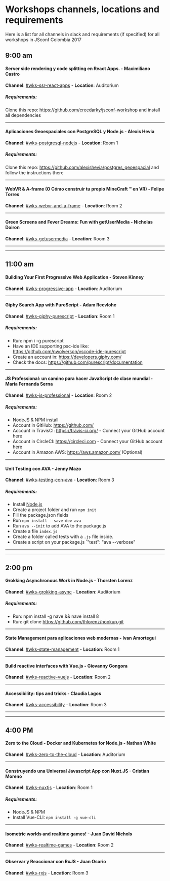 # Workshops channels, locations and requirements

Here is a list for all channels in slack and requirements (if specified) for all workshops in JSconf Colombia 2017

## 9:00 am

#### Server side rendering y code splitting en React Apps. - Maximiliano Castro
__Channel__: [#wks-ssr-react-apps](https://jsconfco2017.slack.com/messages/C7SC0EJ20/) - __Location__: Auditorium
##### Requirements:
Clone this repo: https://github.com/creedarky/jsconf-workshop and install all dependencies

---

#### Aplicaciones Geoespaciales con PostgreSQL y Node.js - Alexis Hevia
__Channel__: [#wks-postgresql-nodejs](https://jsconfco2017.slack.com/messages/C7TD10JDD/) - __Location__: Room 1
##### Requirements:
Clone this repo: https://github.com/alexishevia/postgres_geoespacial and follow the instructions there

---

#### WebVR & A-frame (O Cómo construir tu propio MineCraft ™ en VR) - Felipe Torres
__Channel__: [#wks-webvr-and-a-frame](https://jsconfco2017.slack.com/messages/C7SAFM2H0/) - __Location__: Room 2

---

#### Green Screens and Fever Dreams: Fun with getUserMedia - Nicholas Doiron
__Channel__: [#wks-getusermedia](https://jsconfco2017.slack.com/messages/C7RQR14BB/) - __Location__: Room 3


---
---
## 11:00 am

#### Building Your First Progressive Web Application - Steven Kinney
__Channel__: [#wks-progressive-app](https://jsconfco2017.slack.com/messages/C7S8AV81H/) - __Location__: Auditorium

---

#### Giphy Search App with PureScript - Adam Recvlohe
__Channel__: [#wks-giphy-purescript](https://jsconfco2017.slack.com/messages/C7SEQ9T0D/) - __Location__: Room 1
##### Requirements:
* Run: npm i -g purescript
* Have an IDE supporting psc-ide like: https://github.com/nwolverson/vscode-ide-purescript
* Create an account in: https://developers.giphy.com/
* Check the docs: https://github.com/purescript/documentation

---

#### JS Professional: un camino para hacer JavaScript de clase mundial - Maria Fernanda Serna
__Channel__: [#wks-js-professional](https://jsconfco2017.slack.com/messages/C7SC50J8L/) - __Location__: Room 2
##### Requirements:
* NodeJS & NPM install
* Account in GitHub: https://github.com/
* Account in TravisCI: https://travis-ci.org/ - Connect your GitHub account here
* Account in CircleCI: https://circleci.com - Connect your GitHub account here
* Account in Amazon AWS: https://aws.amazon.com/ (Optional)

---

#### Unit Testing con AVA - Jenny Mazo
__Channel__: [#wks-testing-con-ava](https://jsconfco2017.slack.com/messages/C7RLUUN2U/) - __Location__: Room 3
##### Requirements:
* Install [Node.js](http://nodejs.org/)
* Create a project folder and run `npm init`
* Fill the package.json fields
* Run `npm install --save-dev ava`
* Run `ava --init` to add AVA to the package.js
* Create a file `index.js` 
* Create a folder called tests with a `.js` file inside.
* Create a script on your package.js `"test": "ava --verbose"

---
---
## 2:00 pm

#### Grokking Asynchronous Work in Node.js - Thorsten Lorenz
__Channel__: [#wks-grokking-async](https://jsconfco2017.slack.com/messages/C7SAPM08J/) - __Location__: Auditorium
##### Requirements:
* Run: npm install -g nave && nave install 8
* Run: git clone https://github.com/thlorenz/hookup.git

---

#### State Management para aplicaciones web modernas - Ivan Amortegui
__Channel__: [#wks-state-management](https://jsconfco2017.slack.com/messages/C7RQWGXPT/) - __Location__: Room 1

---

#### Build reactive interfaces with Vue.js - Giovanny Gongora
__Channel__: [#wks-reactive-vuejs](https://jsconfco2017.slack.com/messages/C7RLVSEQG/) - __Location__: Room 2

---

#### Accessibility: tips and tricks - Claudia Lagos
__Channel__: [#wks-accessibility](https://jsconfco2017.slack.com/messages/C7SAQKMEW/) - __Location__: Room 3


---
---
## 4:00 PM

#### Zero to the Cloud - Docker and Kubernetes for Node.js - Nathan White
__Channel__: [#wks-zero-to-the-cloud](https://jsconfco2017.slack.com/messages/C7SETC8VB/) - __Location__: Auditorium

---

#### Construyendo una Universal Javascript App con Nuxt.JS - Cristian Moreno
__Channel__: [#wks-nuxtjs](https://jsconfco2017.slack.com/messages/C7SAS3A74/) - __Location__: Room 1
##### Requirements:
* NodeJS & NPM
* Install Vue-CLI: `npm install -g vue-cli`

---

#### Isometric worlds and realtime games! - Juan David Nichols
__Channel__: [#wks-realtime-games](https://jsconfco2017.slack.com/messages/C7T7BK6KY/) - __Location__: Room 2

---

#### Observar y Reaccionar con RxJS - Juan Osorio
__Channel__: [#wks-rxjs](https://jsconfco2017.slack.com/messages/C7S8G5TNF/) - __Location__: Room 3
